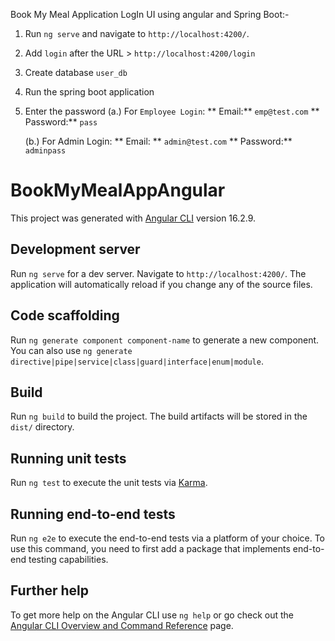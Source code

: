 Book My Meal Application LogIn UI using angular and Spring Boot:-

1. Run `ng serve` and navigate to `http://localhost:4200/`.
2. Add `login` after the URL > `http://localhost:4200/login`
3. Create database `user_db`
4. Run the spring boot application
5. Enter the password
   (a.) For `Employee Login`:
   ** Email:** `emp@test.com`
   ** Password:** `pass`
   
   (b.) For Admin Login:
   ** Email: ** `admin@test.com`
   ** Password:** `adminpass`
   


# BookMyMealAppAngular

This project was generated with [Angular CLI](https://github.com/angular/angular-cli) version 16.2.9.

## Development server

Run `ng serve` for a dev server. Navigate to `http://localhost:4200/`. The application will automatically reload if you change any of the source files.

## Code scaffolding

Run `ng generate component component-name` to generate a new component. You can also use `ng generate directive|pipe|service|class|guard|interface|enum|module`.

## Build

Run `ng build` to build the project. The build artifacts will be stored in the `dist/` directory.

## Running unit tests

Run `ng test` to execute the unit tests via [Karma](https://karma-runner.github.io).

## Running end-to-end tests

Run `ng e2e` to execute the end-to-end tests via a platform of your choice. To use this command, you need to first add a package that implements end-to-end testing capabilities.

## Further help

To get more help on the Angular CLI use `ng help` or go check out the [Angular CLI Overview and Command Reference](https://angular.io/cli) page.
